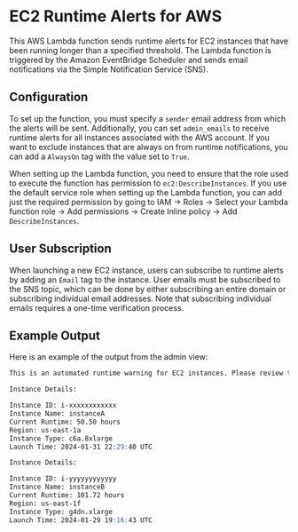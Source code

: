 # EC2 Runtime Alerts for AWS
This AWS Lambda function sends runtime alerts for EC2 instances that have been running longer than a specified threshold. The Lambda function is triggered by the Amazon EventBridge Scheduler and sends email notifications via the Simple Notification Service (SNS).

## Configuration
To set up the function, you must specify a `sender` email address from which the alerts will be sent. Additionally, you can set `admin_emails` to receive runtime alerts for all instances associated with the AWS account. If you want to exclude instances that are always on from runtime notifications, you can add a `AlwaysOn` tag with the value set to `True`.  

When setting up the Lambda function, you need to ensure that the role used to execute the function has permission to `ec2:DescribeInstances`. If you use the default service role when setting up the Lambda function, you can add just the required permission by going to IAM → Roles → Select your Lambda function role → Add permissions → Create Inline policy → Add `DescribeInstances`.

## User Subscription
When launching a new EC2 instance, users can subscribe to runtime alerts by adding an `Email` tag to the instance. User emails must be subscribed to the SNS topic, which can be done by either subscribing an entire domain or subscribing individual email addresses. Note that subscribing individual emails requires a one-time verification process.

## Example Output
Here is an example of the output from the admin view:
```markdown
This is an automated runtime warning for EC2 instances. Please review the details below.

Instance Details:

Instance ID: i-xxxxxxxxxxxx
Instance Name: instanceA
Current Runtime: 50.50 hours
Region: us-east-1a
Instance Type: c6a.8xlarge
Launch Time: 2024-01-31 22:29:40 UTC

Instance Details:

Instance ID: i-yyyyyyyyyyyy
Instance Name: instanceB
Current Runtime: 101.72 hours
Region: us-east-1f
Instance Type: g4dn.xlarge
Launch Time: 2024-01-29 19:16:43 UTC
```
